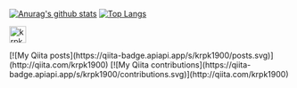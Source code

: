 [![Anurag's github stats](https://github-readme-stats.vercel.app/api?username=krpk1900&count_private=true&theme=algolia)](https://github.com/anuraghazra/github-readme-stats)
[![Top Langs](https://github-readme-stats.vercel.app/api/top-langs/?username=krpk1900&layout=compact&count_private=true&theme=algolia)](https://github.com/anuraghazra/github-readme-stats)

<!--
[![trophy](https://github-profile-trophy.vercel.app/?username=krpk1900&column=7&theme=onedark)](https://github.com/ryo-ma/github-profile-trophy)
-->

<p align="left">
  <a href="https://github.com/krpk1900/krpk1900/">
    <img height="30" src="https://komarev.com/ghpvc/?username=krpk1900" alt="krpk1900" />
  </a>
</p>
[![My Qiita posts](https://qiita-badge.apiapi.app/s/krpk1900/posts.svg)](http://qiita.com/krpk1900)
[![My Qiita contributions](https://qiita-badge.apiapi.app/s/krpk1900/contributions.svg)](http://qiita.com/krpk1900)
